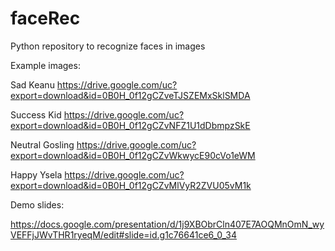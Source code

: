 # faceRec
Python repository to recognize faces in images

Example images:


Sad Keanu
https://drive.google.com/uc?export=download&id=0B0H_0f12gCZveTJSZEMxSklSMDA

Success Kid
https://drive.google.com/uc?export=download&id=0B0H_0f12gCZvNFZ1U1dDbmpzSkE

Neutral Gosling
https://drive.google.com/uc?export=download&id=0B0H_0f12gCZvWkwycE90cVo1eWM

Happy Ysela
https://drive.google.com/uc?export=download&id=0B0H_0f12gCZvMlVyR2ZVU05vM1k



Demo slides:

https://docs.google.com/presentation/d/1j9XBObrCln407E7AOQMnOmN_wyVEFFjJWvTHR1ryeqM/edit#slide=id.g1c76641ce6_0_34





